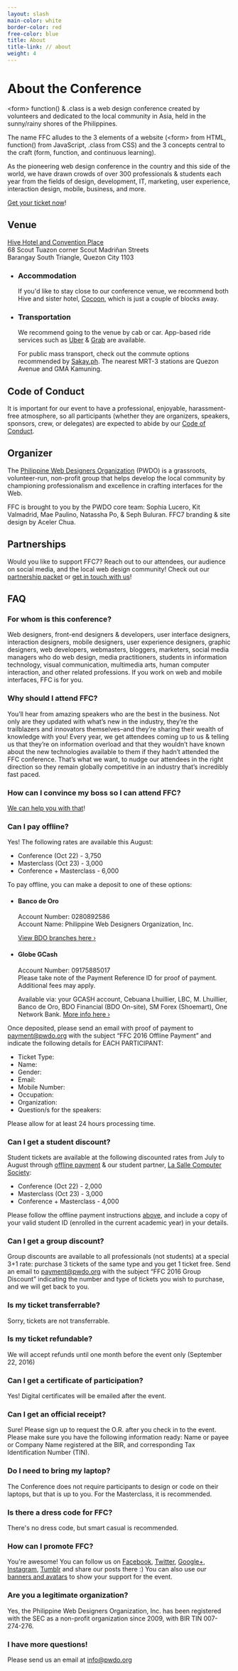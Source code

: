 ```yaml
---
layout: slash
main-color: white
border-color: red
free-color: blue
title: About
title-link: // about
weight: 4
---
```


# About the Conference

\<form\> function() & .class is a web design conference created by volunteers and dedicated to the local community in Asia, held in the sunny/rainy shores of the Philippines.

The name FFC alludes to the 3 elements of a website (\<form\> from HTML, function() from JavaScript, .class from CSS) and the 3 concepts central to the craft (form, function, and continuous learning).

As the pioneering web design conference in the country and this side of the world, we have drawn crowds of over 300 professionals & students each year from the fields of design, development, IT, marketing, user experience, interaction design, mobile, business, and more.

<a target="_blank" href="https://www.eventbrite.com/e/form-function-class-7-conference-tickets-24640606718#tickets">Get your ticket now</a>!

## Venue

<a target="_blank" href="http://www.hivehotel.com">Hive Hotel and Convention Place</a>  
68 Scout Tuazon corner Scout Madriñan Streets  
Barangay South Triangle, Quezon City 1103 

- ### Accommodation

    If you'd like to stay close to our conference venue, we recommend both Hive and sister hotel, <a target="_blank" href="http://www.thecocoonhotel.com/">Cocoon</a>, which is just a couple of blocks away.  

- ### Transportation
    
    We recommend going to the venue by cab or car. App-based ride services such as <a target="_blank" href="https://www.uber.com/cities/manila">Uber</a> & <a target="_blank" href="https://www.grab.com/ph/">Grab</a> are available.  
    
    For public mass transport, check out the commute options recommended by <a target="_blank" href="http://sakay.ph/">Sakay.ph</a>. The nearest MRT-3 stations are Quezon Avenue and GMA Kamuning.

## Code of Conduct

It is important for our event to have a professional, enjoyable, harassment-free atmosphere, so all participants (whether they are organizers, speakers, sponsors, crew, or delegates) are expected to abide by our <a target="_blank" href="https://medium.com/@PWDO/pwdo-code-of-conduct-16ab6ffb5f15">Code of Conduct</a>.

## Organizer

The <a href="http://pwdo.org">Philippine Web Designers Organization</a> (PWDO) is a grassroots, volunteer-run, non-profit group that helps develop the local community by championing professionalism and excellence in crafting interfaces for the Web.

FFC is brought to you by the PWDO core team: Sophia Lucero, Kit Valmadrid, Mae Paulino, Natassha Po, & Seph Buluran. FFC7 branding & site design by Aceler Chua.

## Partnerships

Would you like to support FFC7? Reach out to our attendees, our audience on social media, and the local web design community! Check out our <a target="_blank" href="http://formfunctionclass.com/sponsor.pdf">partnership packet</a> or <a href="mailto:partners@pwdo.org">get in touch with us</a>!

## FAQ

### For whom is this conference?
Web designers, front-end designers & developers, user interface designers, interaction designers, mobile designers, user experience designers, graphic designers, web developers, webmasters, bloggers, marketers, social media managers who do web design, media practitioners, students in information technology, visual communication, multimedia arts, human computer interaction, and other related professions. If you work on web and mobile interfaces, FFC is for you.

### Why should I attend FFC?
You’ll hear from amazing speakers who are the best in the business. Not only are they updated with what’s new in the industry, they’re the trailblazers and innovators themselves–and they’re sharing their wealth of knowledge with you! Every year, we get attendees coming up to us & telling us that they’re on information overload and that they wouldn’t have known about the new technologies available to them if they hadn’t attended the FFC conference. That’s what we want, to nudge our attendees in the right direction so they remain globally competitive in an industry that’s incredibly fast paced.

### How can I convince my boss so I can attend FFC?

<a href="/convince/">We can help you with that</a>!

### Can I pay offline? 

Yes! The following rates are available this August: 

- Conference (Oct 22) - 3,750 
- Masterclass (Oct 23) - 3,000 
- Conference + Masterclass - 6,000

To pay offline, you can make a deposit to one of these options:

- #### Banco de Oro 
    Account Number: 0280892586  
    Account Name: Philippine Web Designers Organization, Inc.  
    
    <a target="_blank" href="https://www.bdo.com.ph/branches-atms-locator">View BDO branches here &rsaquo;</a>

- #### Globe GCash
    Account Number: 09175885017  
    Please take note of the Payment Reference ID for proof of payment. Additional fees may apply.

    Available via: your GCASH account, Cebuana Lhuillier, LBC, M. Lhuillier, Banco de Oro, BDO Financial (BDO On-site), SM Forex (Shoemart), One Network Bank. <a target="_blank" href="http://www.globe.com.ph/help/gcash/using-gcash">More info here &rsaquo;</a>


Once deposited, please send an email with proof of payment to <a href="mailto:payment@pwdo.org?subject=FFC%202016%20Offline%20Payment">payment@pwdo.org</a> with the subject “FFC 2016 Offline Payment” and indicate the following details for EACH PARTICIPANT:

- Ticket Type: 
- Name:  
- Gender:  
- Email: 
- Mobile Number:
- Occupation:  
- Organization:  
- Question/s for the speakers:

Please allow for at least 24 hours processing time.

### Can I get a student discount?
Student tickets are available at the following discounted rates from July to August through [offline payment](#can-i-pay-offline) & our student partner, <a target="_blank" href="http://dlsu-lscs.org/">La Salle Computer Society</a>:

- Conference (Oct 22) - 2,000
- Masterclass (Oct 23) - 3,000
- Conference + Masterclass - 4,000 

Please follow the offline payment instructions [above](#can-i-pay-offline), and include a copy of your valid student ID (enrolled in the current academic year) in your details.

### Can I get a group discount?
Group discounts are available to all professionals (not students) at a special 3+1 rate: purchase 3 tickets of the same type and you get 1 ticket free. Send an email to <a href="mailto:payment@pwdo.org?subject=FFC%202016%20Group%20Discount">payment@pwdo.org</a> with the subject “FFC 2016 Group Discount” indicating the number and type of tickets you wish to purchase, and we will get back to you.

### Is my ticket transferrable?
Sorry, tickets are not transferrable.

### Is my ticket refundable?
We will accept refunds until one month before the event only (September 22, 2016)

### Can I get a certificate of participation?
Yes! Digital certificates will be emailed after the event.

### Can I get an official receipt?
Sure! Please sign up to request the O.R. after you check in to the event. Please make sure you have the following information ready: Name or payee or Company Name registered at the BIR, and corresponding Tax Identification Number (TIN).

### Do I need to bring my laptop?
The Conference does not require participants to design or code on their laptops, but that is up to you. For the Masterclass, it is recommended.

### Is there a dress code for FFC?
There's no dress code, but smart casual is recommended.

### How can I promote FFC?
You're awesome! You can follow us on 
<a target="_blank" href="https://www.facebook.com/formfunctionclass">Facebook</a>, 
<a target="_blank" href="https://twitter.com/ffcph">Twitter</a>, 
<a target="_blank" href="http://pwdo.org/google+">Google+</a>, 
<a target="_blank" href="https://instagram.com/pwdo">Instagram</a>, 
<a target="_blank" href="http://blog.pwdo.org">Tumblr</a> and share our posts there :) You can also use our <a target="_blank" href="https://github.com/pwdo/FFC-Social-Media">banners and avatars</a> to show your support for the event.

### Are you a legitimate organization?
Yes, the Philippine Web Designers Organization, Inc. has been registered with the SEC as a non-profit organization since 2009, with BIR TIN 007-274-276.

### I have more questions!
Please send us an email at <a href="mailto:info@pwdo.org?subject=FFC7%20Question">info@pwdo.org</a>